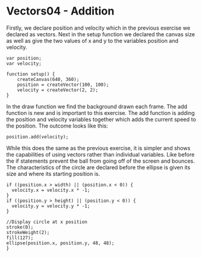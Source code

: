 # Vectors04 - Addition
 Firstly, we declare position and velocity which in the previous exercise we declared as vectors. Next in the setup function we declared the canvas size as well as give the two values of x and y to the variables position and velocity.
```
var position;
var velocity;

function setup() {
	createCanvas(640, 360);
	position = createVector(100, 100);
	velocity = createVector(2, 2);
}
```
In the draw function we find the background drawn each frame. The add function is new and is important to this exercise. The add function is adding the position and velocity variables together which adds the current speed to the position. The outcome looks like this:
```
position.add(velocity);
```
While this does the same as the previous exercise, it is simpler and shows the capabilities of using vectors rather than individual variables.
Like before the if statements prevent the ball from going off of the screen and bounces. The characteristics of the circle are declared before the ellipse is given its size and where its starting position is.
```
if ((position.x > width) || (position.x < 0)) {
  velocity.x = velocity.x * -1;
}
if ((position.y > height) || (position.y < 0)) {
  velocity.y = velocity.y * -1;
}

//Display circle at x position
stroke(0);
strokeWeight(2);
fill(127);
ellipse(position.x, position.y, 48, 48);
}
```
